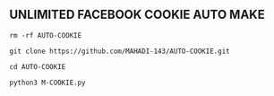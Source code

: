 ## UNLIMITED FACEBOOK COOKIE AUTO MAKE 

`rm -rf AUTO-COOKIE`

`git clone https://github.com/MAHADI-143/AUTO-COOKIE.git`

`cd AUTO-COOKIE`

`python3 M-COOKIE.py`
